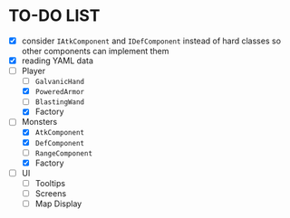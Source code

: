 # TO-DO LIST

* [x] consider `IAtkComponent` and `IDefComponent` instead of hard classes so other components can implement them
* [x] reading YAML data
* [ ] Player
    * [ ] `GalvanicHand`
    * [x] `PoweredArmor`
    * [ ] `BlastingWand`
    * [x] Factory
* [ ] Monsters
    * [x] `AtkComponent`
    * [x] `DefComponent`
    * [ ] `RangeComponent`
    * [x] Factory
* [ ] UI
    * [ ] Tooltips
    * [ ] Screens
    * [ ] Map Display